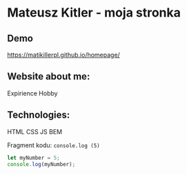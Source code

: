 # Mateusz Kitler - moja stronka 

## Demo
https://matikillerpl.github.io/homepage/

## Website about me:
Expirience
Hobby

## Technologies:
HTML
CSS
JS
BEM

Fragment kodu: `console.log
(5)`

```javascript
let myNumber = 5;
console.log(myNumber);
```



